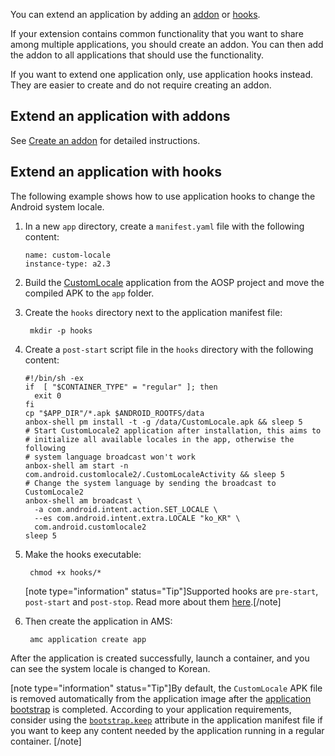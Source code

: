 You can extend an application by adding an [addon](https://discourse.ubuntu.com/t/addons/25293) or [hooks](tbd).

If your extension contains common functionality that you want to share among multiple applications, you should create an addon. You can then add the addon to all applications that should use the functionality.

If you want to extend one application only, use application hooks instead. They are easier to create and do not require creating an addon.

## Extend an application with addons

See [Create an addon](https://discourse.ubuntu.com/t/creating-an-addon/25284) for detailed instructions.

## Extend an application with hooks

The following example shows how to use application hooks to change the Android system locale.

1. In a new `app` directory, create a `manifest.yaml` file with the following content:

   ```
   name: custom-locale
   instance-type: a2.3
   ```

1. Build the [CustomLocale](https://android.googlesource.com/platform/development/+/master/apps/CustomLocale) application from the AOSP project and move the compiled APK to the `app` folder.

1. Create the `hooks` directory next to the application manifest file:

        mkdir -p hooks

1. Create a `post-start` script file in the `hooks` directory with the following content:

   ```
   #!/bin/sh -ex
   if  [ "$CONTAINER_TYPE" = "regular" ]; then
     exit 0
   fi
   cp "$APP_DIR"/*.apk $ANDROID_ROOTFS/data
   anbox-shell pm install -t -g /data/CustomLocale.apk && sleep 5
   # Start CustomLocale2 application after installation, this aims to
   # initialize all available locales in the app, otherwise the following
   # system language broadcast won't work
   anbox-shell am start -n com.android.customlocale2/.CustomLocaleActivity && sleep 5
   # Change the system language by sending the broadcast to CustomLocale2
   anbox-shell am broadcast \
     -a com.android.intent.action.SET_LOCALE \
     --es com.android.intent.extra.LOCALE "ko_KR" \
     com.android.customlocale2
   sleep 5
   ```

1. Make the hooks executable:

        chmod +x hooks/*

   [note type="information" status="Tip"]Supported hooks are `pre-start`, `post-start` and `post-stop`. Read more about them [here](tbd#hooks).[/note]


1. Then create the application in AMS:

        amc application create app

After the application is created successfully, launch a container, and you can see the system locale is changed to Korean.

[note type="information" status="Tip"]By default, the `CustomLocale` APK file is removed automatically from the application image after the [application bootstrap](https://anbox-cloud.io/docs/exp/applications#bootstrap) is completed. According to your application requirements, consider using the [`bootstrap.keep`](https://discourse.ubuntu.com/t/application-manifest/24197#bootstrap) attribute in the application manifest file if you want to keep any content needed by the application running in a regular container. [/note]
